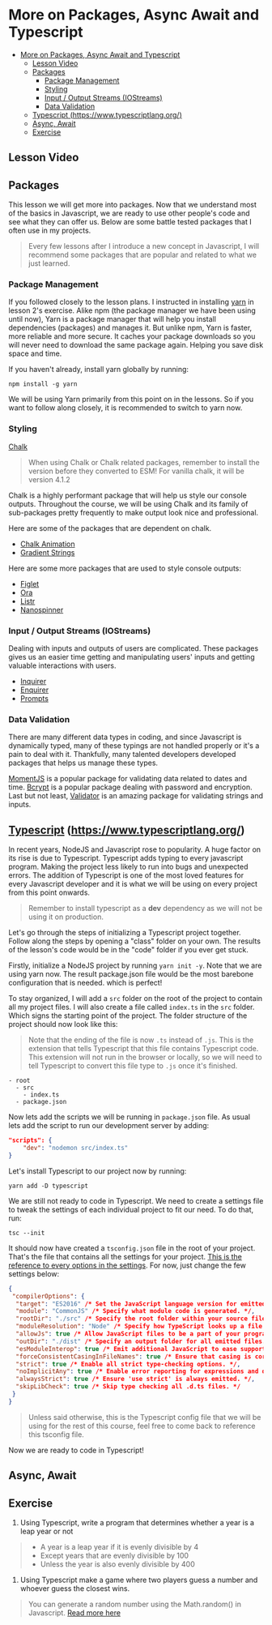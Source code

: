 # More on Packages, Async Await and Typescript

- [More on Packages, Async Await and Typescript](#more-on-packages-async-await-and-typescript)
  - [Lesson Video](#lesson-video)
  - [Packages](#packages)
    - [Package Management](#package-management)
    - [Styling](#styling)
    - [Input / Output Streams (IOStreams)](#input--output-streams-iostreams)
    - [Data Validation](#data-validation)
  - [Typescript (<https://www.typescriptlang.org/>)](#typescript-httpswwwtypescriptlangorg)
  - [Async, Await](#async-await)
  - [Exercise](#exercise)

## Lesson Video

## Packages

This lesson we will get more into packages. Now that we understand most of the basics in Javascript, we are ready to use other people's code and see what they can offer us. Below are some battle tested packages that I often use in my projects.

> Every few lessons after I introduce a new concept in Javascript, I will recommend some packages that are popular and related to what we just learned.

### Package Management

If you followed closely to the lesson plans. I instructed in installing [yarn](https://www.npmjs.com/package/yarn) in lesson 2's exercise. Alike npm (the package manager we have been using until now), Yarn is a package manager that will help you install dependencies (packages) and manages it. But unlike npm, Yarn is faster, more reliable and more secure. It caches your package downloads so you will never need to download the same package again. Helping you save disk space and time.

If you haven't already, install yarn globally by running:

```Shell
npm install -g yarn
```

We will be using Yarn primarily from this point on in the lessons. So if you want to follow along closely, it is recommended to switch to yarn now.

### Styling

[Chalk](https://www.npmjs.com/package/chalk)

> When using Chalk or Chalk related packages, remember to install the version before they converted to ESM! For vanilla chalk, it will be version 4.1.2

Chalk is a highly performant package that will help us style our console outputs. Throughout the course, we will be using Chalk and its family of sub-packages pretty frequently to make output look nice and professional.

Here are some of the packages that are dependent on chalk.

- [Chalk Animation](https://www.npmjs.com/package/chalk-animation)
- [Gradient Strings](https://www.npmjs.com/package/gradient-string)

Here are some more packages that are used to style console outputs:

- [Figlet](https://www.npmjs.com/package/figlet)
- [Ora](https://www.npmjs.com/package/ora)
- [Listr](https://www.npmjs.com/package/listr)
- [Nanospinner](https://www.npmjs.com/package/nanospinner)

### Input / Output Streams (IOStreams)

Dealing with inputs and outputs of users are complicated. These packages gives us an easier time getting and manipulating users' inputs and getting valuable interactions with users.

- [Inquirer](https://www.npmjs.com/package/inquirer)
- [Enquirer](https://www.npmjs.com/package/enquirer)
- [Prompts](https://www.npmjs.com/package/prompts)

### Data Validation

There are many different data types in coding, and since Javascript is dynamically typed, many of these typings are not handled properly or it's a pain to deal with it. Thankfully, many talented developers developed packages that helps us manage these types.

[MomentJS](https://www.npmjs.com/package/moment) is a popular package for validating data related to dates and time. [Bcrypt](https://www.npmjs.com/package/bcrypt) is a popular package dealing with password and encryption. Last but not least, [Validator](https://www.npmjs.com/package/validator) is an amazing package for validating strings and inputs.

## [Typescript](https://www.npmjs.com/package/typescript) (<https://www.typescriptlang.org/>)

In recent years, NodeJS and Javascript rose to popularity. A huge factor on its rise is due to Typescript. Typescript adds typing to every javascript program. Making the project less likely to run into bugs and unexpected errors. The addition of Typescript is one of the most loved features for every Javascript developer and it is what we will be using on every project from this point onwards.

> Remember to install typescript as a **dev** dependency as we will not be using it on production.

Let's go through the steps of initializing a Typescript project together. Follow along the steps by opening a "class" folder on your own. The results of the lesson's code would be in the "code" folder if you ever get stuck.

Firstly, initialize a NodeJS project by running `yarn init -y`. Note that we are using yarn now. The result package.json file would be the most barebone configuration that is needed. which is perfect!

To stay organized, I will add a `src` folder on the root of the project to contain all my project files. I will also create a file called `index.ts` in the `src` folder. Which signs the starting point of the project. The folder structure of the project should now look like this:

> Note that the ending of the file is now `.ts` instead of `.js`. This is the extension that tells Typescript that this file contains Typescript code. This extension will not run in the browser or locally, so we will need to tell Typescript to convert this file type to `.js` once it's finished.

``` Shell
- root
  - src
    - index.ts
  - package.json
```

Now lets add the scripts we will be running in `package.json` file. As usual lets add the script to run our development server by adding:

``` JSON
"scripts": {
    "dev": "nodemon src/index.ts"
}
```

Let's install Typescript to our project now by running:

```Shell
yarn add -D typescript
```

We are still not ready to code in Typescript. We need to create a settings file to tweak the settings of each individual project to fit our need. To do that, run:

``` Shell
tsc --init
```

It should now have created a `tsconfig.json` file in the root of your project. That's the file that contains all the settings for your project. [This is the reference to every options in the settings](https://www.typescriptlang.org/tsconfig). For now, just change the few settings below:

``` JSON
{
 "compilerOptions": {
  "target": "ES2016" /* Set the JavaScript language version for emitted JavaScript and include compatible library declarations. */,
  "module": "CommonJS" /* Specify what module code is generated. */,
  "rootDir": "./src" /* Specify the root folder within your source files. */,
  "moduleResolution": "Node" /* Specify how TypeScript looks up a file from a given module specifier. */,
  "allowJs": true /* Allow JavaScript files to be a part of your program. Use the `checkJS` option to get errors from these files. */,
  "outDir": "./dist" /* Specify an output folder for all emitted files. */,
  "esModuleInterop": true /* Emit additional JavaScript to ease support for importing CommonJS modules. This enables `allowSyntheticDefaultImports` for type compatibility. */,
  "forceConsistentCasingInFileNames": true /* Ensure that casing is correct in imports. */,
  "strict": true /* Enable all strict type-checking options. */,
  "noImplicitAny": true /* Enable error reporting for expressions and declarations with an implied `any` type.. */,
  "alwaysStrict": true /* Ensure 'use strict' is always emitted. */,
  "skipLibCheck": true /* Skip type checking all .d.ts files. */
 }
}
```

> Unless said otherwise, this is the Typescript config file that we will be using for the rest of this course, feel free to come back to reference this tsconfig file.

Now we are ready to code in Typescript!

## Async, Await

## Exercise

1) Using Typescript, write a program that determines whether a year is a leap year or not

> - A year is a leap year if it is evenly divisible by 4
> - Except years that are evenly divisible by 100
> - Unless the year is also evenly divisible by 400

1) Using Typescript make a game where two players guess a number and whoever guess the closest wins.

> You can generate a random number using the Math.random() in Javascript. [Read more here](https://www.w3schools.com/jsref/jsref_random.asp)
